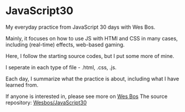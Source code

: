 # JavaScript30
My everyday practice from JavaScript 30 days with Wes Bos.

Mainly, it focuses on how to use JS with HTMl and CSS in many cases, including (real-time) effects, web-based gaming.

Here, I follow the starting source codes, but I put some more of mine.

I seperate in each type of file - .html, .css, .js.

Each day, I summarize what the practice is about, including what I have learned from.


If anyone is interested in, please see more on [Wes Bos](https://javascript30.com/)
The source repository: [Wesbos/JavaScript30](https://github.com/wesbos/JavaScript30)